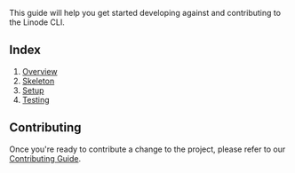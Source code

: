 This guide will help you get started developing against and contributing to the Linode CLI.

## Index

1. [Overview](./Development%20-%20Overview)
2. [Skeleton](./Development%20-%20Skeleton)
3. [Setup](./Development%20-%20Setup)
4. [Testing](./Development%20-%20Testing)

## Contributing

Once you're ready to contribute a change to the project, please refer to our [Contributing Guide](https://github.com/linode/linode-cli/blob/dev/CONTRIBUTING.md).